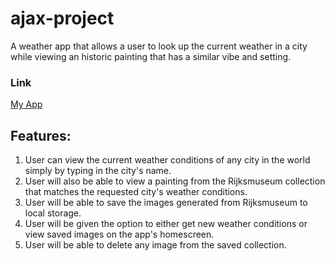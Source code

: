 # ajax-project

A weather app that allows a user to look up the current weather in a city while viewing an historic painting that has a similar vibe and setting.

### Link

[My App](https://danielwrosenbaum.github.io/ajax-project/)

## Features:

1. User can view the current weather conditions of any city in the world simply by typing in the city's name.
2. User will also be able to view a painting from the Rijksmuseum collection that matches the requested city's weather conditions.
3. User will be able to save the images generated from Rijksmuseum to local storage.
4. User will be given the option to either get new weather conditions or view saved images on the app's homescreen.
5. User will be able to delete any image from the saved collection.
